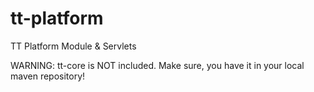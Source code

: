 tt-platform
===========

TT Platform Module &amp; Servlets

WARNING: tt-core is NOT included. Make sure, you have it in your local maven repository! 
